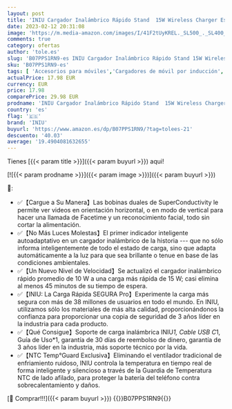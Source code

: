 ```yaml
---
layout: post
title: 'INIU Cargador Inalámbrico Rápido Stand  15W Wireless Charger Estación Phone Fast Charge Holder para iPhone 14 13 12 11 Pro MAX Mini XR XS 8 Plus Samsung Galaxy S22 S21 S20 Google Pixel Xiaomi etc'
date: 2023-02-12 20:31:08
image: 'https://m.media-amazon.com/images/I/41F2tUyKREL._SL500_._SL400_.jpg'
comments: true
category: ofertas
author: 'tole.es'
slug: 'B07PPS1RN9-es INIU Cargador Inalámbrico Rápido Stand 15W Wireless...'
sku: 'B07PPS1RN9-es'
tags: [ 'Accesorios para móviles','Cargadores de móvil por inducción','Cargadores para móviles','Comunicación móvil y accesorios','Electrónica','iniu','iphone','🇪🇸', ]
actualPrice: 17.98 EUR
currency: EUR
price: 17.98
comparePrice: 29.98 EUR
prodname: 'INIU Cargador Inalámbrico Rápido Stand  15W Wireless Charger Estación Phone Fast Charge Holder para iPhone 14 13 12 11 Pro MAX Mini XR XS 8 Plus Samsung Galaxy S22 S21 S20 Google Pixel Xiaomi etc'
country: 'es'
flag: '🇪🇸'
brand: 'INIU'
buyurl: 'https://www.amazon.es/dp/B07PPS1RN9/?tag=tolees-21'
descuento: '40.03'
average: '19.4904081632655'
---
```


Tienes [{{< param title >}}]({{< param buyurl >}}) aqui!

[![{{< param prodname >}}]({{< param image >}})]({{< param buyurl >}})

🔎:

- ✅【Cargue a Su Manera】Las bobinas duales de SuperConductivity le permite ver videos en orientación horizontal, o en modo de vertical para hacer una llamada de Facetime y un reconocimiento facial, todo sin cortar la alimentación.
- ✅【No Más Luces Molestas】El primer indicador inteligente autoadaptativo en un cargador inalámbrico de la historia --- que no sólo informa inteligentemente de todo el estado de carga, sino que adapta automáticamente a la luz para que sea brillante o tenue en base de las condiciones ambientales.
- ✅【Un Nuevo Nivel de Velocidad】Se actualizó el cargador inalámbrico rápido promedio de 10 W a una carga más rápida de 15 W; casi elimina al menos 45 minutos de su tiempo de espera.
- ✅【INIU: La Carga Rápida SEGURA Pro】Experimente la carga más segura con más de 38 millones de usuarios en todo el mundo. En INIU, utilizamos sólo los materiales de más alta calidad, proporcionándonos la confianza para proporcionar una copia de seguridad de 3 años líder en la industria para cada producto.
- ✅【Qué Consigue】Soporte de carga inalámbrica INIU*1, Cable USB C*1, Guía de Uso*1, garantía de 30 días de reembolso de dinero, garantía de 3 años líder en la industria, más soporte técnico por la vida.
- ✅【NTC Temp°Guard Exclusiva】Eliminando el ventilador tradicional de enfriamiento ruidoso, INIU controla la temperatura en tiempo real de forma inteligente y silencioso a través de la Guardia de Temperatura NTC de lado afilado, para proteger la batería del teléfono contra sobrecalentamiento y daños.

[🛒 Comprar!!!]({{< param buyurl >}})
{{<world>}}B07PPS1RN9{{</world>}}
